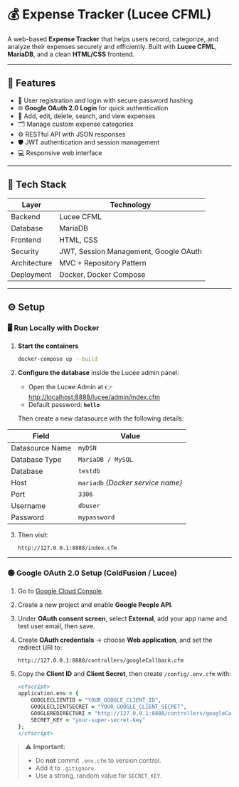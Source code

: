 # 💰 Expense Tracker (Lucee CFML)

A web-based **Expense Tracker** that helps users record, categorize, and analyze their expenses securely and efficiently.
Built with **Lucee CFML**, **MariaDB**, and a clean **HTML/CSS** frontend.

---

## 🚀 Features

* 🔐 User registration and login with secure password hashing
* 🌐 **Google OAuth 2.0 Login** for quick authentication
* 💸 Add, edit, delete, search, and view expenses
* 🗂️ Manage custom expense categories
* ⚙️ RESTful API with JSON responses
* 🛡️ JWT authentication and session management
* 💻 Responsive web interface

---

## 🧱 Tech Stack

| Layer        | Technology                            |
| ------------ | ------------------------------------- |
| Backend      | Lucee CFML                            |
| Database     | MariaDB                               |
| Frontend     | HTML, CSS                             |
| Security     | JWT, Session Management, Google OAuth |
| Architecture | MVC + Repository Pattern              |
| Deployment   | Docker, Docker Compose                |

---

## ⚙️ Setup

### 🖥️ Run Locally with Docker

1. **Start the containers**

   ```bash
   docker-compose up --build
   ```

2. **Configure the database** inside the Lucee admin panel:

   * Open the Lucee Admin at
     👉 [http://localhost:8888/lucee/admin/index.cfm](http://localhost:8888/lucee/admin/index.cfm)
   * Default password: **`hello`**

   Then create a new datasource with the following details:

| Field           | Value                             |
| --------------- | --------------------------------- |
| Datasource Name | `myDSN`                           |
| Database Type   | `MariaDB / MySQL`                 |
| Database        | `testdb`                          |
| Host            | `mariadb` *(Docker service name)* |
| Port            | `3306`                            |
| Username        | `dbuser`                          |
| Password        | `mypassword`                      |


3. Then visit:

   ```
   http://127.0.0.1:8888/index.cfm
   ```

---

### 🟢 Google OAuth 2.0 Setup (ColdFusion / Lucee)

1. Go to [Google Cloud Console](https://console.cloud.google.com/).

2. Create a new project and enable **Google People API**.

3. Under **OAuth consent screen**, select **External**, add your app name and test user email, then save.

4. Create **OAuth credentials** → choose **Web application**, and set the redirect URI to:

   ```
   http://127.0.0.1:8888/controllers/googleCallback.cfm
   ```

5. Copy the **Client ID** and **Client Secret**, then create `/config/.env.cfm` with:

   ```cfml
   <cfscript>
   application.env = {
       GOOGLECLIENTID = "YOUR_GOOGLE_CLIENT_ID",
       GOOGLECLIENTSECRET = "YOUR_GOOGLE_CLIENT_SECRET",
       GOOGLEREDIRECTURI = "http://127.0.0.1:8888/controllers/googleCallback.cfm",
       SECRET_KEY = "your-super-secret-key"
   };
   </cfscript>
   ```

> ⚠️ **Important:**
>
> * Do **not** commit `.env.cfm` to version control.
> * Add it to `.gitignore`.
> * Use a strong, random value for `SECRET_KEY`.
